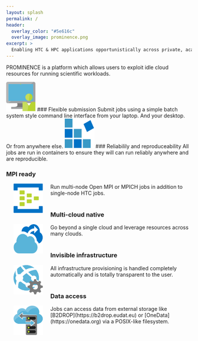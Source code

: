 ```yaml
---
layout: splash
permalink: /
header:
  overlay_color: "#5e616c"
  overlay_image: prominence.png
excerpt: >
  Enabling HTC & HPC applications opportunistically across private, academic and public clouds. 
---
```


PROMINENCE is a platform which allows users to exploit idle cloud resources for running scientific workloads.

<img width="80" height="80" src="prominence-job-submission.png">
### Flexible submission
Submit jobs using a simple batch system style command line interface from your laptop. And your desktop. Or from anywhere else.

<img width="80" height="80" src="prominence-containers.png">
### Reliabilily and reproduceability
All jobs are run in containers to ensure they will can run reliably anywhere and are reproducible.


### MPI ready
<img align="left" width="80" height="80" src="prominence-multi-node.png" hspace="20">
Run multi-node Open MPI or MPICH jobs in addition to single-node HTC jobs.
<br/>
<br/>


### Multi-cloud native
<img align="left" width="80" height="80" src="prominence-burst.png" hspace="20">
Go beyond a single cloud and leverage resources across many clouds.
<br/>
<br/>


### Invisible infrastructure
<img align="left" width="80" height="80" src="prominence-invisible.png" hspace="20">
All infrastructure provisioning is handled completely automatically and is totally transparent to the user.
<br/>
<br/>


### Data access
<img align="left" width="80" height="80" src="prominence-storage.png" hspace="20">
Jobs can access data from external storage like [B2DROP](https://b2drop.eudat.eu) or [OneData](https://onedata.org) via a POSIX-like filesystem.

